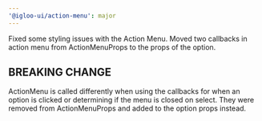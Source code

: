 ```yaml
---
'@igloo-ui/action-menu': major
---
```


Fixed some styling issues with the Action Menu. Moved two callbacks in action menu from ActionMenuProps to the props of the option.

## BREAKING CHANGE

ActionMenu is called differently when using the callbacks for when an option is clicked or determining if the menu is closed on select. They were removed from ActionMenuProps and added to the option props instead.
